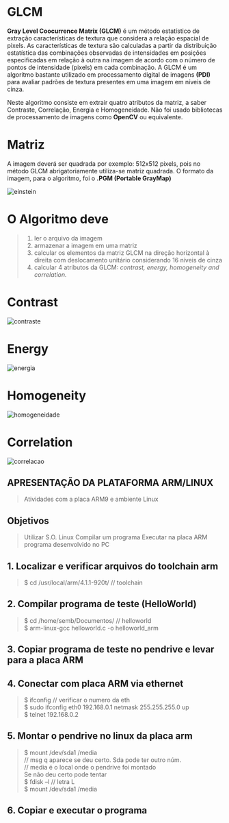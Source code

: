 # GLCM

**Gray Level Coocurrence Matrix (GLCM)** é um método estatístico de extração características de textura que considera a relação espacial de pixels. As características de textura são calculadas a partir da distribuição estatística das combinações observadas de intensidades em posições especificadas em relação à outra na imagem de acordo com o número de pontos de intensidade (pixels) em cada combinação. A GLCM é um algoritmo bastante utilizado em processamento digital de imagens **(PDI)** para avaliar padrões de textura presentes em uma imagem em níveis de cinza.  

Neste algoritmo consiste em extrair quatro atributos da matriz, a saber Contraste, Correlação, Energia e Homogeneidade. Não foi usado bibliotecas de processamento de imagens como **OpenCV** ou equivalente.

# Matriz
A imagem deverá ser quadrada por exemplo: 512x512 pixels, pois no método GLCM abrigatoriamente utiliza-se matriz quadrada. O formato da imagem, para o algoritmo, foi o **.PGM (Portable GrayMap)**  

![einstein](https://user-images.githubusercontent.com/17646546/27186139-cf19b10e-51bd-11e7-878e-c14a9edb6ce5.GIF)

# O Algoritmo deve
> 1) ler o arquivo da imagem 
> 2) armazenar a imagem em uma matriz
> 3) calcular os elementos da matriz GLCM na direção horizontal à direita com deslocamento unitário considerando 16 níveis de cinza
> 4) calcular 4 atributos da GLCM: *contrast, energy, homogeneity and correlation.*  

# Contrast
![contraste](https://user-images.githubusercontent.com/17646546/27185197-f833c848-51ba-11e7-90ee-7a83969a2b2c.png)

# Energy
![energia](https://user-images.githubusercontent.com/17646546/27185241-21795f56-51bb-11e7-8fd4-05426089c1aa.png) 

# Homogeneity
![homogeneidade](https://user-images.githubusercontent.com/17646546/27185271-36ecb1bc-51bb-11e7-8423-5a93a7131ecf.png)

# Correlation
![correlacao](https://user-images.githubusercontent.com/17646546/27185290-438f735a-51bb-11e7-84ea-9983535c046b.png)

## APRESENTAÇÃO DA PLATAFORMA ARM/LINUX  
> Atividades com a placa ARM9 e ambiente Linux

## Objetivos
> Utilizar S.O. Linux
> Compilar um programa
> Executar na placa ARM programa desenvolvido no PC

## 1. Localizar e verificar arquivos do toolchain arm
> $ cd /usr/local/arm/4.1.1-920t/ // toolchain  
## 2. Compilar programa de teste (HelloWorld)
> $ cd /home/semb/Documentos/ // helloworld  
> $ arm-linux-gcc helloworld.c -o helloworld_arm  
## 3. Copiar programa de teste no pendrive e levar para a placa ARM  
## 4. Conectar com placa ARM via ethernet  
> $ ifconfig // verificar o numero da eth  
> $ sudo ifconfig eth0 192.168.0.1 netmask 255.255.255.0 up  
> $ telnet 192.168.0.2  
## 5. Montar o pendrive no linux da placa arm  
> $ mount /dev/sda1 /media  
> // msg q aparece se deu certo. Sda pode ter outro núm.  
> // media é o local onde o pendrive foi montado  
> Se não deu certo pode tentar  
> $ fdisk –l // letra L  
> $ mount /dev/sda1 /media  
## 6. Copiar e executar o programa
